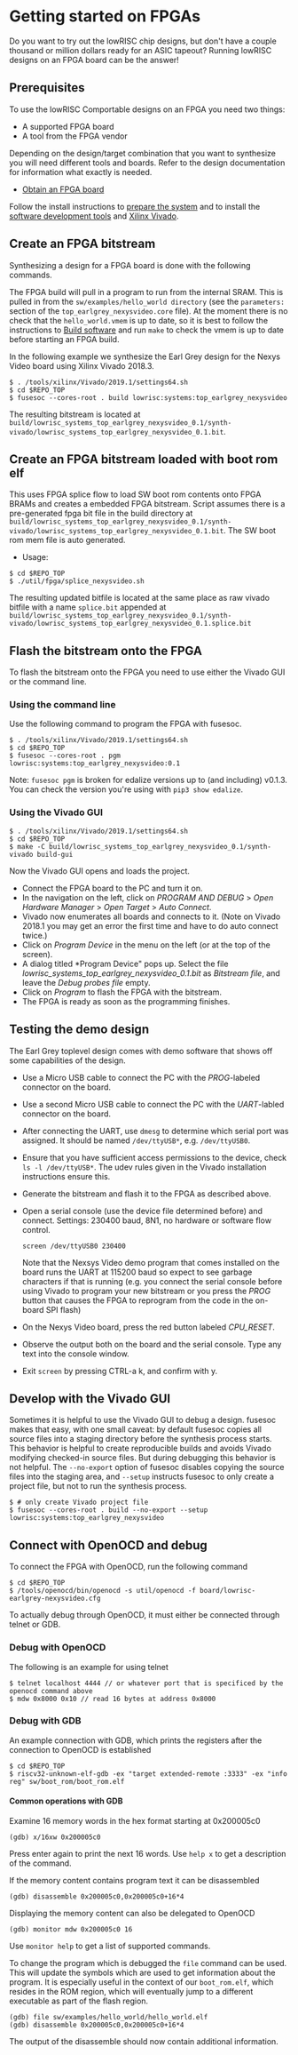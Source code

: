 # Getting started on FPGAs

Do you want to try out the lowRISC chip designs, but don't have a couple thousand or million dollars ready for an ASIC tapeout?
Running lowRISC designs on an FPGA board can be the answer!

## Prerequisites

To use the lowRISC Comportable designs on an FPGA you need two things:

* A supported FPGA board
* A tool from the FPGA vendor

Depending on the design/target combination that you want to synthesize you will need different tools and boards.
Refer to the design documentation for information what exactly is needed.

* [Obtain an FPGA board](fpga_boards.html)

Follow the install instructions to [prepare the system](install_instructions.md#system-preparation) and to install the [software development tools](install_instructions.md#software-development) and [Xilinx Vivado](install_instructions.md#xilinx-vivado).

## Create an FPGA bitstream

Synthesizing a design for a FPGA board is done with the following commands.

The FPGA build will pull in a program to run from the internal
SRAM. This is pulled in from the `sw/examples/hello_world directory` (see the
`parameters:` section of the `top_earlgrey_nexysvideo.core` file). At
the moment there is no check that the `hello_world.vmem` is up to
date, so it is best to follow the instructions to [Build
software](getting_started_sw.html) and run `make` to check the vmem is
up to date before starting an FPGA build.

In the following example we synthesize the Earl Grey design for the Nexys Video board using Xilinx Vivado 2018.3.

```console
$ . /tools/xilinx/Vivado/2019.1/settings64.sh
$ cd $REPO_TOP
$ fusesoc --cores-root . build lowrisc:systems:top_earlgrey_nexysvideo
```

The resulting bitstream is located at `build/lowrisc_systems_top_earlgrey_nexysvideo_0.1/synth-vivado/lowrisc_systems_top_earlgrey_nexysvideo_0.1.bit`.

## Create an FPGA bitstream loaded with boot rom elf
This uses FPGA splice flow to load SW boot rom contents onto FPGA BRAMs
and creates a embedded FPGA bitstream.
Script assumes there is a pre-generated fpga bit file in the build directory at
`build/lowrisc_systems_top_earlgrey_nexysvideo_0.1/synth-vivado/lowrisc_systems_top_earlgrey_nexysvideo_0.1.bit`.
The SW boot rom mem file is auto generated.

* Usage:
```console
$ cd $REPO_TOP
$ ./util/fpga/splice_nexysvideo.sh
```

The resulting updated bitfile is located at the same place as
raw vivado bitfile with a name `splice.bit` appended at
`build/lowrisc_systems_top_earlgrey_nexysvideo_0.1/synth-vivado/lowrisc_systems_top_earlgrey_nexysvideo_0.1.splice.bit`


## Flash the bitstream onto the FPGA

To flash the bitstream onto the FPGA you need to use either the Vivado GUI or the command line.

### Using the command line

Use the following command to program the FPGA with fusesoc.

```console
$ . /tools/xilinx/Vivado/2019.1/settings64.sh
$ cd $REPO_TOP
$ fusesoc --cores-root . pgm lowrisc:systems:top_earlgrey_nexysvideo:0.1
```

Note: `fusesoc pgm` is broken for edalize versions up to (and including) v0.1.3.
You can check the version you're using with `pip3 show edalize`.

### Using the Vivado GUI

```console
$ . /tools/xilinx/Vivado/2019.1/settings64.sh
$ cd $REPO_TOP
$ make -C build/lowrisc_systems_top_earlgrey_nexysvideo_0.1/synth-vivado build-gui
```

Now the Vivado GUI opens and loads the project.

* Connect the FPGA board to the PC and turn it on.
* In the navigation on the left, click on *PROGRAM AND DEBUG* > *Open Hardware Manager* > *Open Target* > *Auto Connect*.
* Vivado now enumerates all boards and connects to it. (Note on Vivado 2018.1 you may get an error the first time and have to do auto connect twice.)
* Click on *Program Device* in the menu on the left (or at the top of the screen).
* A dialog titled *Program Device" pops up. Select the file *lowrisc_systems_top_earlgrey_nexysvideo_0.1.bit* as *Bitstream file*, and leave the *Debug probes file* empty.
* Click on *Program* to flash the FPGA with the bitstream.
* The FPGA is ready as soon as the programming finishes.


## Testing the demo design

The Earl Grey toplevel design comes with demo software that shows off some capabilities of the design.

* Use a Micro USB cable to connect the PC with the *PROG*-labeled connector on the board.
* Use a second Micro USB cable to connect the PC with the *UART*-labled connector on the board.
* After connecting the UART, use `dmesg` to determine which serial port was assigned. It should be named `/dev/ttyUSB*`, e.g. `/dev/ttyUSB0`.
* Ensure that you have sufficient access permissions to the device, check `ls -l /dev/ttyUSB*`. The udev rules given in the Vivado installation instructions ensure this.
* Generate the bitstream and flash it to the FPGA as described above.
* Open a serial console (use the device file determined before) and connect.
  Settings: 230400 baud, 8N1, no hardware or software flow control.
  ```console
  screen /dev/ttyUSB0 230400
  ```
  Note that the Nexsys Video demo program that comes installed on the
  board runs the UART at 115200 baud so expect to see garbage
  characters if that is running (e.g. you connect the serial console
  before using Vivado to program your new bitstream or you press the
  *PROG* button that causes the FPGA to reprogram from the code in
  the on-board SPI flash)

* On the Nexys Video board, press the red button labeled *CPU_RESET*.
* Observe the output both on the board and the serial console. Type any text into the console window.
* Exit `screen` by pressing CTRL-a k, and confirm with y.

## Develop with the Vivado GUI

Sometimes it is helpful to use the Vivado GUI to debug a design.
fusesoc makes that easy, with one small caveat: by default fusesoc copies all source files into a staging directory before the synthesis process starts.
This behavior is helpful to create reproducible builds and avoids Vivado modifying checked-in source files.
But during debugging this behavior is not helpful.
The `--no-export` option of fusesoc disables copying the source files into the staging area, and `--setup` instructs fusesoc to only create a project file, but not to run the synthesis process.

```console
$ # only create Vivado project file
$ fusesoc --cores-root . build --no-export --setup lowrisc:systems:top_earlgrey_nexysvideo
```

## Connect with OpenOCD and debug

To connect the FPGA with OpenOCD, run the following command

```console
$ cd $REPO_TOP
$ /tools/openocd/bin/openocd -s util/openocd -f board/lowrisc-earlgrey-nexysvideo.cfg
```

To actually debug through OpenOCD, it must either be connected through telnet or GDB.

### Debug with OpenOCD

The following is an example for using telnet

```console
$ telnet localhost 4444 // or whatever port that is specificed by the openocd command above
$ mdw 0x8000 0x10 // read 16 bytes at address 0x8000
```

### Debug with GDB

An example connection with GDB, which prints the registers after the connection to OpenOCD is established

```console
$ cd $REPO_TOP
$ riscv32-unknown-elf-gdb -ex "target extended-remote :3333" -ex "info reg" sw/boot_rom/boot_rom.elf
```

#### Common operations with GDB

Examine 16 memory words in the hex format starting at 0x200005c0

```console
(gdb) x/16xw 0x200005c0
```

Press enter again to print the next 16 words.
Use `help x` to get a description of the command.

If the memory content contains program text it can be disassembled

```console
(gdb) disassemble 0x200005c0,0x200005c0+16*4
```

Displaying the memory content can also be delegated to OpenOCD

```console
(gdb) monitor mdw 0x200005c0 16
```

Use `monitor help` to get a list of supported commands.

To change the program which is debugged the `file` command can be used.
This will update the symbols which are used to get information about the program.
It is especially useful in the context of our `boot_rom.elf`, which resides in the ROM region, which will eventually jump to a different executable as part of the flash region.

```console
(gdb) file sw/examples/hello_world/hello_world.elf
(gdb) disassemble 0x200005c0,0x200005c0+16*4
```

The output of the disassemble should now contain additional information.
